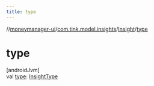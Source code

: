 ```yaml
---
title: type
---
```

//[moneymanager-ui](../../../index.html)/[com.tink.model.insights](../index.html)/[Insight](index.html)/[type](type.html)



# type



[androidJvm]\
val [type](type.html): [InsightType](../-insight-type/index.html)




